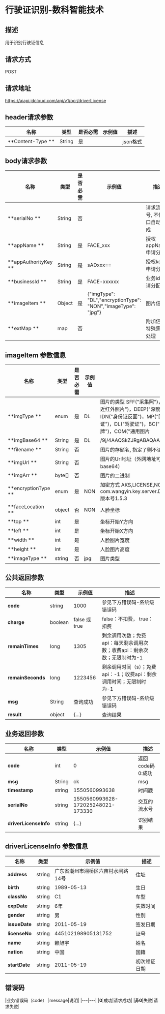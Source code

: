 # 行驶证识别-数科智能技术


## 描述
用于识别行驶证信息

## 请求方式
POST

## 请求地址
https://aiapi.jdcloud.com/api/v1/ocr/driverLicense


## header请求参数
|名称|类型|是否必需|示例值|描述|
|---|---|---|---|---|
|**Content-Type	**|String|是| |json格式|

## body请求参数 
|名称|类型|是否必需|示例值|描述|
|---|---|---|---|---|
|**serialNo	**|String|否| |请求流水号, 不传接口自动生成|
|**appName	**|String|是|FACE_xxx |授权appName, 申请分配|
|**appAuthorityKey	**|String|是|sADxxx==	 |授权key, 申请分配|
|**businessId	**|String|是|FACE-xxxxxx	 |业务id, 申请分配|
|**imageItem	**|Object|是|{"imgType": "DL","encryptionType": "NON","imageType": "jpg"}	 |图片信息|
|**extMap	**|map|否| |附加信息, 特殊需求处理|

## imageItem 参数信息 
|名称|类型|是否必需|示例值|描述|
|---|---|---|---|---|
|**imgType	**|enum|是|DL |图片的类型 SFF("采集照")，FF("全景采集照")，NIR("双目采集的近红外照片")，DEEP("深度采集的照片")，IDP("身份证正面")，IDN("身份证反面")，MP("网纹照")，AP("动作照")，VL("行驶证")，DL("驾驶证")，BC("银行卡")，BL("营业执照")，LP("车牌")，COM("通用图片|
|**imgBase64	**|String|是|DL |/9j/4AAQSkZJRgABAQAAAQABAA...	 |
|**filename	**|String|否||图片的存储名, 指定了则不读base64|
|**imgUrl	**|String|否| |图片的Url地址（外网地址可能会有socket连接超时问题，建议传base64）|
|**imgArr	**|byte[]|否| |图片的二进制|
|**encryptionType	**|enum|是|NON |加密方式 AKS,LICENSE,NON AKS解密方式：com.wangyin.key.server.DeviceCryptoService#decryptEnvelop 版本号1.5.3|
|**faceLocation	**|object|否|NON |人脸坐标|
|**top	**|int|是| |坐标开始Y方向|
|**left	**|int|是| |坐标开始X方向|
|**width	**|int|是| |人脸图片宽度|
|**height	**|int|是| |人脸图片高度|
|**imageType	**|string|否|jpg |图片类型|


## 公共返回参数
|名称|类型|示例值|描述|
|---|---|---|---|
|**code**|string|1000|参见下方错误码-系统级错误码|
|**charge**|boolean|false 或 true	|false：不扣费， true：扣费|
|**remainTimes**|long|1305|剩余调用次数；免费api：每天剩余调用次数；收费api：剩余次数；无限制时为-1|
|**remainSeconds**|long|1223456|剩余调用时间（s）；免费api：-1；收费api：剩余调用时间；无限制时为-1|
|**msg**|String|查询成功	|参见下方错误码-系统级错误码|
|**result**|object|{...}	|查询结果|

## 业务返回参数
|名称|类型|示例值|描述|
|---|---|---|---|
|**code**|int|0|返回code码 0:成功|
|**msg**|String|ok	|msg|
|**timestamp**|string|1550560993638		|时间戳|
|**serialNo**|string|1550560993628-172025248021-173330	|交互的流水号|
|**driverLicenseInfo**|string|	{...}|识别结果|

## driverLicenseInfo 参数信息
|名称|类型|示例值|描述|
|---|---|---|---|
|**address**|string|广东省潮州市湘桥区六亩村水闸路14号	|住址|
|**birth**|string|1989-05-13	|生日|
|**classNo**|string|C1|车型|
|**expDate**|string|6年|失效时间|
|**gender**|string|男|性别|
|**issueDate**|string|2011-05-19	|签发日期|
|**licenseNo**|string|445102198905131752	|证号|
|**name**|string|赖旭宇|姓名|
|**nation**|string|中国|国籍|
|**startDate**|string|2011-05-19	|初次领证日期|


## 错误码
|业务错误码（code）	|message|说明|
|---|---|
|**0**|成功|请求成功|
|**非0**|失败|请求失败|

